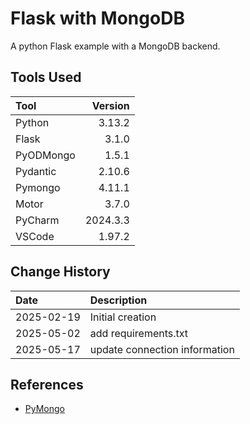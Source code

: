 # Flask with MongoDB
A python Flask example with a MongoDB backend.

## Tools Used

| Tool      |  Version |
|:----------|---------:|
| Python    |   3.13.2 |
| Flask     |    3.1.0 |
| PyODMongo |    1.5.1 |
| Pydantic  |   2.10.6 |
| Pymongo   |   4.11.1 |
| Motor     |    3.7.0 |
| PyCharm   | 2024.3.3 |
| VSCode    |   1.97.2 |

## Change History

| Date       | Description                   |
|:-----------|:------------------------------|
| 2025-02-19 | Initial creation              |
| 2025-05-02 | add requirements.txt          |
| 2025-05-17 | update connection information |


## References
* [PyMongo](https://pymongo.readthedocs.io/en/stable/index.html)
